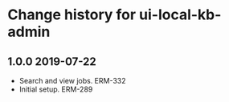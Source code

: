 # Change history for ui-local-kb-admin

## 1.0.0 2019-07-22
* Search and view jobs. ERM-332
* Initial setup. ERM-289
